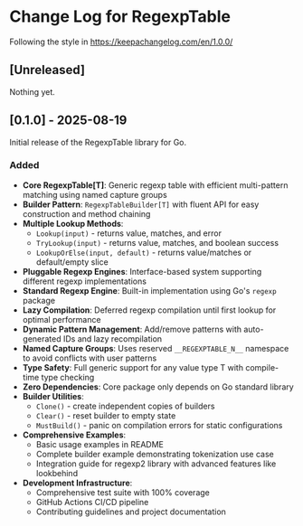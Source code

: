 # Change Log for RegexpTable

Following the style in https://keepachangelog.com/en/1.0.0/

## [Unreleased]

Nothing yet.

## [0.1.0] - 2025-08-19

Initial release of the RegexpTable library for Go.

### Added

- **Core RegexpTable[T]**: Generic regexp table with efficient multi-pattern matching using named capture groups
- **Builder Pattern**: `RegexpTableBuilder[T]` with fluent API for easy construction and method chaining
- **Multiple Lookup Methods**: 
  - `Lookup(input)` - returns value, matches, and error
  - `TryLookup(input)` - returns value, matches, and boolean success
  - `LookupOrElse(input, default)` - returns value/matches or default/empty slice
- **Pluggable Regexp Engines**: Interface-based system supporting different regexp implementations
- **Standard Regexp Engine**: Built-in implementation using Go's `regexp` package
- **Lazy Compilation**: Deferred regexp compilation until first lookup for optimal performance
- **Dynamic Pattern Management**: Add/remove patterns with auto-generated IDs and lazy recompilation
- **Named Capture Groups**: Uses reserved `__REGEXPTABLE_N__` namespace to avoid conflicts with user patterns
- **Type Safety**: Full generic support for any value type T with compile-time type checking
- **Zero Dependencies**: Core package only depends on Go standard library
- **Builder Utilities**: 
  - `Clone()` - create independent copies of builders
  - `Clear()` - reset builder to empty state
  - `MustBuild()` - panic on compilation errors for static configurations
- **Comprehensive Examples**:
  - Basic usage examples in README
  - Complete builder example demonstrating tokenization use case
  - Integration guide for regexp2 library with advanced features like lookbehind
- **Development Infrastructure**:
  - Comprehensive test suite with 100% coverage
  - GitHub Actions CI/CD pipeline
  - Contributing guidelines and project documentation

